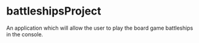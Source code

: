 # battleshipsProject
An application which will allow the user to play the board game battleships in the console.
